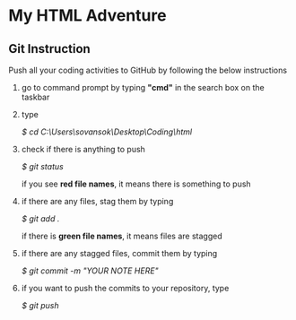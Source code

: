 
# My HTML Adventure

Git Instruction
---------------

Push all your coding activities to GitHub by following the below instructions

1. go to command prompt by typing <b>"cmd"</b> in the search box on the taskbar

2. type
	
	<i>$ cd C:\Users\sovansok\Desktop\Coding\html</i>

3. check if there is anything to push
	
	<i>$ git status</i>

	if you see <b>red file names</b>, it means there is something to push

4. if there are any files, stag them by typing
	
	<i>$ git add .</i>

	if there is <b>green file names</b>, it means files are stagged

5. if there are any stagged files, commit them by typing
	
	<i>$ git commit -m "YOUR NOTE HERE"</i>

6. if you want to push the commits to your repository, type
	
	<i>$ git push</i>
